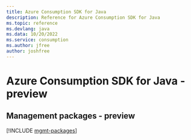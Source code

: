 ```yaml
---
title: Azure Consumption SDK for Java
description: Reference for Azure Consumption SDK for Java
ms.topic: reference
ms.devlang: java
ms.data: 10/20/2022
ms.service: consumption
ms.author: jfree
author: joshfree
---
```

# Azure Consumption SDK for Java - preview

## Management packages - preview
[!INCLUDE [mgmt-packages](consumption-mgmt-index.md)]